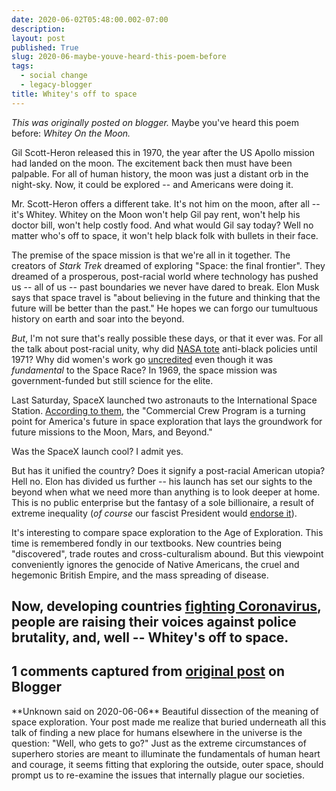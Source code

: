 ```yaml
---
date: 2020-06-02T05:48:00.002-07:00
description: 
layout: post
published: True
slug: 2020-06-maybe-youve-heard-this-poem-before
tags:
  - social change
  - legacy-blogger
title: Whitey's off to space
---
```


*This was originally posted on blogger.*
Maybe you've heard this poem before: *Whitey On the Moon.*   

  


  

Gil Scott-Heron released this in 1970, the year after the US Apollo mission had landed on the moon. The excitement back then must have been palpable. For all of human history, the moon was just a distant orb in the night-sky. Now, it could be explored -- and Americans were doing it.  

  

Mr. Scott-Heron offers a different take. It's not him on the moon, after all -- it's Whitey. Whitey on the Moon won't help Gil pay rent, won't help his doctor bill, won't help costly food. And what would Gil say today? Well no matter who's off to space, it won't help black folk with bullets in their face.  

  

The premise of the space mission is that we're all in it together. The creators of *Stark Trek* dreamed of exploring "Space: the final frontier". They dreamed of a prosperous, post-racial world where technology has pushed us -- all of us -- past boundaries we never have dared to break. Elon Musk says that space travel is "about believing in the future and thinking that the future will be better than the past." He hopes we can forgo our tumultuous history on earth and soar into the beyond.  

  

*But*, I'm not sure that's really possible these days, or that it ever was. For all the talk about post-racial unity, why did [NASA tote](https://history.nasa.gov/sp4801-chapter22.pdf) anti-black policies until 1971? Why did women's work go [uncredited](https://www.imdb.com/title/tt4846340/) even though it was *fundamental* to the Space Race? In 1969, the space mission was government-funded but still science for the elite.  

  

Last Saturday, SpaceX launched two astronauts to the International Space Station. [According to them](https://www.spacex.com/launches/), the "Commercial Crew Program is a turning point for America's future in space exploration that lays the groundwork for future missions to the Moon, Mars, and Beyond."  

  

Was the SpaceX launch cool? I admit yes.  

  

But has it unified the country? Does it signify a post-racial American utopia? Hell no. Elon has divided us further -- his launch has set our sights to the beyond when what we need more than anything is to look deeper at home. This is no public enterprise but the fantasy of a sole billionaire, a result of extreme inequality (*of course* our fascist President would [endorse it](https://twitter.com/realDonaldTrump/status/961073467784421382)).  

  

It's interesting to compare space exploration to the Age of
Exploration. This time is remembered fondly in our textbooks. New
countries being "discovered", trade routes and cross-culturalism abound. But this viewpoint conveniently ignores the genocide
of Native Americans, the cruel and hegemonic British Empire, and the
mass spreading of disease.  

  

Now, developing countries [fighting Coronavirus](https://www.theguardian.com/commentisfree/2020/apr/21/coronavirus-disaster-developing-nations-global-marshall-plan), people are raising their voices against police brutality, and, well -- Whitey's off to space.
---
## 1 comments captured from [original post](https://www.rohanprasad.org/2020/06/maybe-youve-heard-this-poem-before.html) on Blogger
\*\*Unknown said on 2020-06-06\*\*
Beautiful dissection of the meaning of space exploration. Your post made me realize that buried underneath all this talk of finding a new place for humans elsewhere in the universe is the question: "Well, who gets to go?" Just as the extreme circumstances of superhero stories are meant to illuminate the fundamentals of human heart and courage, it seems fitting that exploring the outside, outer space, should prompt us to re-examine the issues that internally plague our societies.
